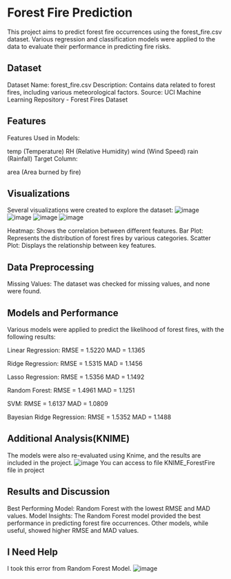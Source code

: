 # Forest Fire Prediction
This project aims to predict forest fire occurrences using the forest_fire.csv dataset. Various regression and classification models were applied to the data to evaluate their performance in predicting fire risks.

## Dataset
Dataset Name: forest_fire.csv
Description: Contains data related to forest fires, including various meteorological factors.
Source: UCI Machine Learning Repository - Forest Fires Dataset
## Features
Features Used in Models:

temp (Temperature)
RH (Relative Humidity)
wind (Wind Speed)
rain (Rainfall)
Target Column:

area (Area burned by fire)
## Visualizations
Several visualizations were created to explore the dataset:
![image](https://github.com/user-attachments/assets/b569ed26-fdb7-42aa-96b8-6f0e72554e89)
![image](https://github.com/user-attachments/assets/785a23be-325d-475a-bd81-639cfdce8431)
![image](https://github.com/user-attachments/assets/41824ead-d1cf-4b9a-973e-c12546e463c6)
![image](https://github.com/user-attachments/assets/24ee563a-c182-4a7b-b234-d9f88d1bac77)

Heatmap: Shows the correlation between different features.
Bar Plot: Represents the distribution of forest fires by various categories.
Scatter Plot: Displays the relationship between key features.
## Data Preprocessing
Missing Values: The dataset was checked for missing values, and none were found.
## Models and Performance
Various models were applied to predict the likelihood of forest fires, with the following results:

Linear Regression:
RMSE = 1.5220
MAD = 1.1365

Ridge Regression:
RMSE = 1.5315
MAD = 1.1456

Lasso Regression:
RMSE = 1.5356
MAD = 1.1492

Random Forest:
RMSE = 1.4961
MAD = 1.1251

SVM:
RMSE = 1.6137
MAD = 1.0809

Bayesian Ridge Regression:
RMSE = 1.5352
MAD = 1.1488

## Additional Analysis(KNIME)
The models were also re-evaluated using Knime, and the results are included in the project.
![image](https://github.com/user-attachments/assets/936f1d90-fbae-464b-a555-7aaa9454ac60)
You can access to file KNIME_ForestFire file in project

## Results and Discussion
Best Performing Model: Random Forest with the lowest RMSE and MAD values.
Model Insights: The Random Forest model provided the best performance in predicting forest fire occurrences. Other models, while useful, showed higher RMSE and MAD values.

## I Need Help
I took this error from Random Forest Model.
![image](https://github.com/user-attachments/assets/38134c65-c8dd-48e5-a8fa-77e2f8b50bac)

